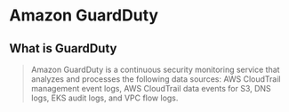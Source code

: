 # Amazon GuardDuty
## What is GuardDuty
> Amazon GuardDuty is a continuous security monitoring service that analyzes and processes the following data sources: AWS CloudTrail management event logs, AWS CloudTrail data events for S3, DNS logs, EKS audit logs, and VPC flow logs.